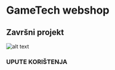 # GameTech webshop
## Završni projekt
![alt text](https://github.com/kruno-buki/gt_webshop_zavrsni/blob/main/Ratnici_artistic.png?raw=true)

### UPUTE KORIŠTENJA
